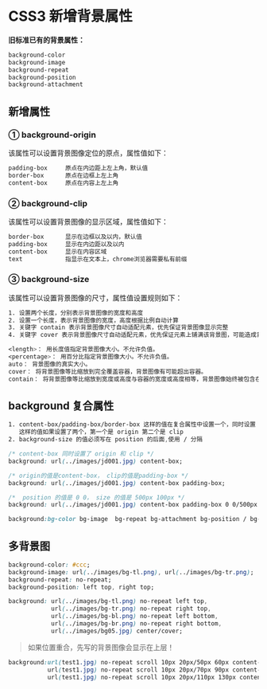 # CSS3 新增背景属性

**旧标准已有的背景属性：**

```css
background-color
background-image
background-repeat
background-position
background-attachment
```

## 新增属性

### ① background-origin

该属性可以设置背景图像定位的原点，属性值如下：

```css
padding-box		原点在内边距上左上角，默认值
border-box		原点在边框上左上角
content-box		原点在内容上左上角
```

### ② background-clip

该属性可以设置背景图像的显示区域，属性值如下：

```css
border-box		显示在边框以及以内，默认值
padding-box		显示在内边距以及以内
content-box		显示在内容区域
text			指显示在文本上，chrome浏览器需要私有前缀
```

### ③ background-size 

该属性可以设置背景图像的尺寸，属性值设置规则如下：

```css
1. 设置两个长度，分别表示背景图像的宽度和高度
2. 设置一个长度，表示背景图像的宽度，高度根据比例自动计算
3. 关键字 contain 表示背景图像尺寸自动适配元素，优先保证背景图像显示完整
4. 关键字 cover 表示背景图像尺寸自动适配元素，优先保证元素上铺满该背景图，可能造成背景图像显示不完整。
```

```css
<length>： 用长度值指定背景图像大小。不允许负值。 
<percentage>： 用百分比指定背景图像大小。不允许负值。 
auto： 背景图像的真实大小。 
cover： 将背景图像等比缩放到完全覆盖容器，背景图像有可能超出容器。 
contain： 将背景图像等比缩放到宽度或高度与容器的宽度或高度相等，背景图像始终被包含在容器内。
```



## background 复合属性

```css
1. content-box/padding-box/border-box 这样的值在复合属性中设置一个，同时设置 origin 和 clip
   这样的值如果设置了两个，第一个是 origin 第二个是 clip
2. background-size 的值必须写在 position 的后面,使用 / 分隔
```

```css
/* content-box 同时设置了 origin 和 clip */
background: url(../images/jd001.jpg) content-box;

/* origin的值是content-box， clip的值是padding-box */
background: url(../images/jd001.jpg) content-box padding-box;

/*  position 的值是 0 0， size 的值是 500px 100px */
background: url(../images/jd001.jpg) content-box padding-box 0 0/500px 100px;
```

```css
background:bg-color bg-image  bg-repeat bg-attachment bg-position / bg-size bg-origin bg-clip
```



## 多背景图

```css
background-color: #ccc;
background-image: url(../images/bg-tl.png), url(../images/bg-tr.png);
background-repeat: no-repeat;
background-position: left top, right top;

background: url(../images/bg-tl.png) no-repeat left top, 
            url(../images/bg-tr.png) no-repeat right top,
            url(../images/bg-bl.png) no-repeat left bottom,
            url(../images/bg-br.png) no-repeat right bottom,
            url(../images/bg05.jpg) center/cover;
```

> 如果位置重合，先写的背景图像会显示在上层！

```css
background:url(test1.jpg) no-repeat scroll 10px 20px/50px 60px content-box padding-box,
           url(test1.jpg) no-repeat scroll 10px 20px/70px 90px content-box padding-box,
           url(test1.jpg) no-repeat scroll 10px 20px/110px 130px content-box padding-box #aaa;
```

